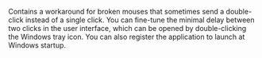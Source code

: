 Contains a workaround for broken mouses that sometimes send a double-click instead of a single click.
You can fine-tune the minimal delay between two clicks in the user interface, which can be opened by double-clicking the Windows tray icon. 
You can also register the application to launch at Windows startup.